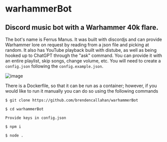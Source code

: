 # warhammerBot
## Discord music bot with a Warhammer 40k flare.

The bot's name is Ferrus Manus. It was built with discordjs and can provide Warhammer lore on request by reading from a json file and picking at random. It also has YouTube playback built with distube, as well as being hooked up to ChatGPT through the "ask" command. You can provide it with an entire playlist, skip songs, change volume, etc. You will need to create a `config.json` following the `config.example.json`.

![image](https://github.com/brendencallahan/warhammerBot/assets/47364240/64313834-9294-46a0-b5f8-400a66967273)

There is a Dockerfile, so that it can be run as a container; however, if you would like to run it manually you can do so using the following commands

`$ git clone https://github.com/brendencallahan/warhammerBot`  

`$ cd warhammerBot`  

`Provide keys in config.json`  

`$ npm i`  

`$ node .`

